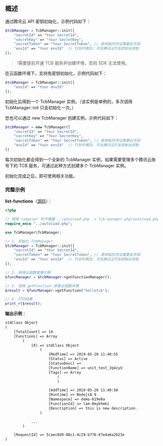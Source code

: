 
## 概述

通过腾讯云 API 密钥初始化，示例代码如下：

```php
$tcbManager = TcbManager::init([
    "secretId" => "Your SecretId",
    "secretKey" => "Your SecretKey",
    "secretToken" => "Your SecretToken", // 使用临时凭证需要此字段
    "envId" => "Your envId"  // TCB环境ID，可在腾讯云TCB控制台获取
]);
```

>!需要提前开通 TCB 服务并创建环境，否则 SDK 无法使用。


在云函数环境下，支持免密钥初始化，示例代码如下：

```php
$tcbManager = TcbManager::init([
    "envId" => "Your envId"
]);
```

初始化后得到一个 TcbManager 实例。（该实例是单例的，多次调用 TcbManager::init 只会初始化一次。）

您也可以通过 new TcbManager 创建实例，示例代码如下：
```php
$tcbManager = new TcbManager([
    "secretId" => "Your SecretId",
    "secretKey" => "Your SecretKey",
    "secretToken" => "Your SecretToken", // 使用临时凭证需要此字段
    "envId" => "Your envId"  // TCB环境ID，可在腾讯云TCB控制台获取
])
```
每次初始化都会得到一个全新的 TcbManager 实例，如果需要管理多个腾讯云账号下的 TCB 服务，可通过此种方式创建多个 TcbManager 实例。

初始化完成之后，即可使用相关功能。

### 完整示例

**list-functions**（[源码](https://github.com/TencentCloudBase/tcb-manager-php/blob/master/samples/list-functions.php)）：

```php
<?php

// 使用 composer 时不需要 ../autoload.php -> tcb-manager-php/autoload.php
require_once "../autoload.php";

use TcbManager\TcbManager;

// 1. 初始化 TcbManager
$tcbManager = TcbManager::init([
    "secretId" => "Your SecretId",
    "secretToken" => "Your SecretToken", // 使用临时凭证需要此字段
    "envId" => "Your envId"  // TCB环境ID，可在腾讯云TCB控制台获取
]);

// 2. 获得云函数管理示例
$funcManager = $tcbManager->getFunctionManager();

// 3. 调用 getFunction 获取云函数详情
$result = $funcManager->getFunction("hellotcb");

// 4. 打印结果
print_r($result);
```

**输出示例**：

```txt
stdClass Object
(
    [TotalCount] => 14
    [Functions] => Array
        (
            [0] => stdClass Object
                (
                    [ModTime] => 2019-05-20 11:40:55
                    [Status] => Active
                    [StatusDesc] => 
                    [FunctionName] => unit_test_3q4zyU
                    [Tags] => Array
                        (
                        )

                    [AddTime] => 2019-05-20 11:40:50
                    [Runtime] => Nodejs8.9
                    [Namespace] => demo-619e0a
                    [FunctionId] => lam-0mykhmki
                    [Description] => this is new description.
                )

            ...
        )

    [RequestId] => 5caec8d9-88c1-4c29-b776-67e4a6a2823e
)
```
